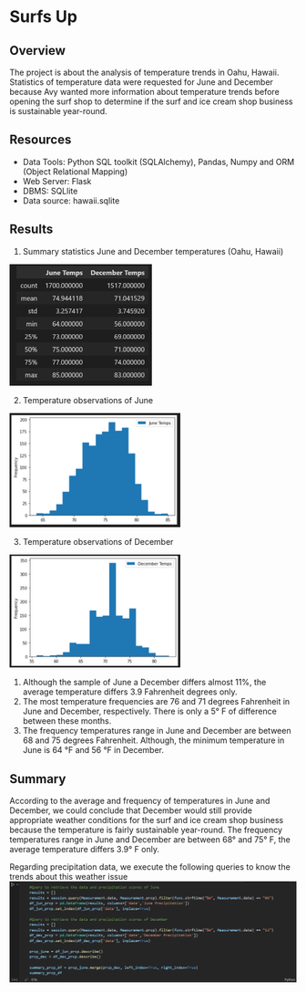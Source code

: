 # Surfs Up

## Overview
The project is about the analysis of temperature trends in Oahu, Hawaii. Statistics of temperature data were requested for June and December because Avy wanted more information about temperature trends before opening the surf shop to determine if the surf and ice cream shop business is sustainable year-round.

## Resources
  - Data Tools: Python SQL toolkit (SQLAlchemy), Pandas, Numpy and ORM (Object Relational Mapping)
  - Web Server: Flask
  - DBMS: SQLlite
  - Data source: hawaii.sqlite

## Results
1. Summary statistics June and December temperatures (Oahu, Hawaii)
<img src="Resources/june_dec-stats.PNG" width="250" />

2. Temperature observations of June
<img src="Resources/june_hist.PNG" width="300" />

3. Temperature observations of December
<img src="Resources/dec_hist.PNG" width="300" />

  1. Although the sample of June a December differs almost 11%, the average temperature differs 3.9 Fahrenheit degrees only.
  2. The most temperature frequencies are 76 and 71 degrees Fahrenheit in June and December, respectively. There is only a 5° F of difference between these months.
  3. The frequency temperatures range in June and December are between 68 and 75 degrees Fahrenheit. Although, the minimum temperature in June is 64 °F and 56 °F in December.

## Summary
According to the average and frequency of temperatures in June and December, we could conclude that December would still provide appropriate weather conditions for the surf and ice cream shop business because the temperature is fairly sustainable year-round. The frequency temperatures range in June and December are between 68° and 75° F, the average temperature differs 3.9° F only.

Regarding precipitation data, we execute the following queries to know the trends about this weather issue
<img src="Resources/queries_prcp.PNG" widht="250" />
